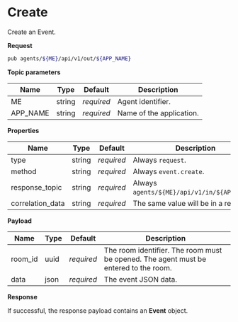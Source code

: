 # Create

Create an Event.

**Request**

```bash
pub agents/${ME}/api/v1/out/${APP_NAME}
```

**Topic parameters**

Name     | Type   | Default    | Description
-------- | ------ | ---------- | ------------------
ME       | string | _required_ | Agent identifier.
APP_NAME | string | _required_ | Name of the application.

**Properties**

Name             | Type   | Default    | Description
---------------- | ------ | ---------- | ------------------
type             | string | _required_ | Always `request`.
method           | string | _required_ | Always `event.create`.
response_topic   | string | _required_ | Always `agents/${ME}/api/v1/in/${APP_NAME}`.
correlation_data | string | _required_ | The same value will be in a response.

**Payload**

Name        | Type       | Default    | Description
----------- | ---------- | ---------- | ------------------
room_id     | uuid       | _required_ | The room identifier. The room must be opened. The agent must be entered to the room.
data        | json       | _required_ | The event JSON data.

**Response**

If successful, the response payload contains an **Event** object.
